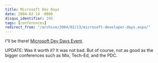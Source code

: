 ```yaml
---
title: Microsoft Dev Days
date: 2004-02-14 -0800
disqus_identifier: 195
tags: [conferences]
redirect_from: "/archive/2004/02/13/microsoft-developer-days.aspx/"
---
```


I“ll be there! [Microsoft Dev Days
Event](http://msdn.microsoft.com/events/devdays "Microsoft Dev Days Event").

UPDATE: Was it worth it? It was not bad. But of course, not as good as
the bigger conferences such as Mix, Tech-Ed, and the PDC.

